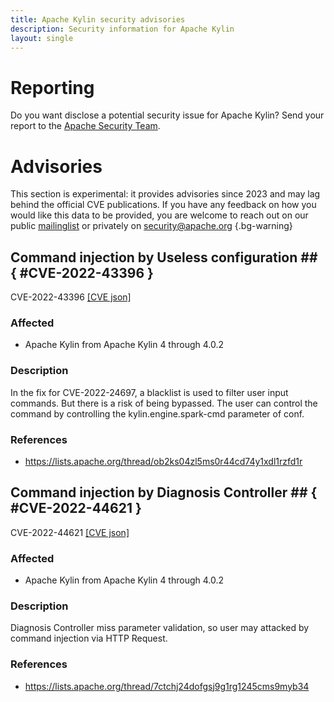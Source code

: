 ```yaml
---
title: Apache Kylin security advisories
description: Security information for Apache Kylin
layout: single
---
```


# Reporting

Do you want disclose a potential security issue for Apache Kylin? Send your report to the  [Apache Security Team](mailto:security@apache.org).

# Advisories

This section is experimental: it provides advisories since 2023 and may lag behind the official CVE publications. If you have any feedback on how you would like this data to be provided, you are welcome to reach out on our public [mailinglist](/mailinglist) or privately on [security@apache.org](mailto:security@apache.org)
{.bg-warning}

## Command injection by Useless configuration ## { #CVE-2022-43396 }

CVE-2022-43396 [\[CVE json\]](./CVE-2022-43396.cve.json)

### Affected

* Apache Kylin from Apache Kylin 4 through 4.0.2


### Description

In the fix for CVE-2022-24697, a blacklist is used to filter user input commands. But there is a risk of being bypassed. The user can control the command by controlling the&nbsp;kylin.engine.spark-cmd&nbsp;parameter of conf.

### References
* https://lists.apache.org/thread/ob2ks04zl5ms0r44cd74y1xdl1rzfd1r


## Command injection by Diagnosis Controller ## { #CVE-2022-44621 }

CVE-2022-44621 [\[CVE json\]](./CVE-2022-44621.cve.json)

### Affected

* Apache Kylin from Apache Kylin 4  through 4.0.2


### Description

Diagnosis Controller miss parameter validation, so user may attacked by command injection via HTTP Request.

### References
* https://lists.apache.org/thread/7ctchj24dofgsj9g1rg1245cms9myb34
